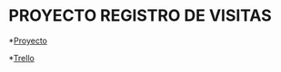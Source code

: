 # PROYECTO REGISTRO DE VISITAS

*[Proyecto](https://registrovisitantes-356b2.firebaseapp.com)

*[Trello](https://trello.com/b/nyjaV4Br/proyecto-x)
 

